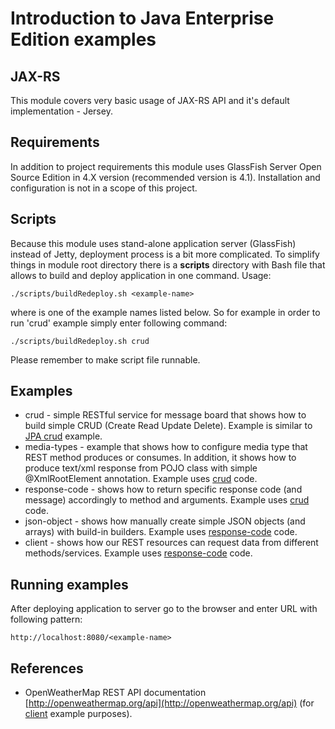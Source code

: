 # Introduction to Java Enterprise Edition examples #

## JAX-RS ##

This module covers very basic usage of JAX-RS API and it's default implementation - Jersey.

## Requirements ##

In addition to project requirements this module uses GlassFish Server Open Source Edition in 4.X version (recommended version is 4.1). Installation and configuration is not in a scope of this project.

## Scripts ##

Because this module uses stand-alone application server (GlassFish) instead of Jetty, deployment process is a bit more complicated. To simplify things in module root directory there is a **scripts** directory with Bash file that allows to build and deploy application in one command. Usage:

`./scripts/buildRedeploy.sh <example-name>`

where <example-name> is one of the example names listed below. So for example in order to run 'crud' example simply enter following command:

`./scripts/buildRedeploy.sh crud`

Please remember to make script file runnable.

## Examples ##

* crud - simple RESTful service for message board that shows how to build simple CRUD (Create Read Update Delete). Example is similar to [JPA crud](../jpa/core/crud) example.
* media-types - example that shows how to configure media type that REST method produces or consumes. In addition, it shows how to produce text/xml response from POJO class with simple @XmlRootElement annotation. Example uses [crud](crud) code.
* response-code - shows how to return specific response code (and message) accordingly to method and arguments. Example uses [crud](crud) code.
* json-object - shows how manually create simple JSON objects (and arrays) with build-in builders. Example uses [response-code](response-code) code.
* client - shows how our REST resources can request data from different methods/services. Example uses [response-code](response-code) code.

## Running examples ##

After deploying application to server go to the browser and enter URL with following pattern:

`http://localhost:8080/<example-name>`

## References ##

* OpenWeatherMap REST API documentation [http://openweathermap.org/api](http://openweathermap.org/api) (for [client](client) example purposes).
